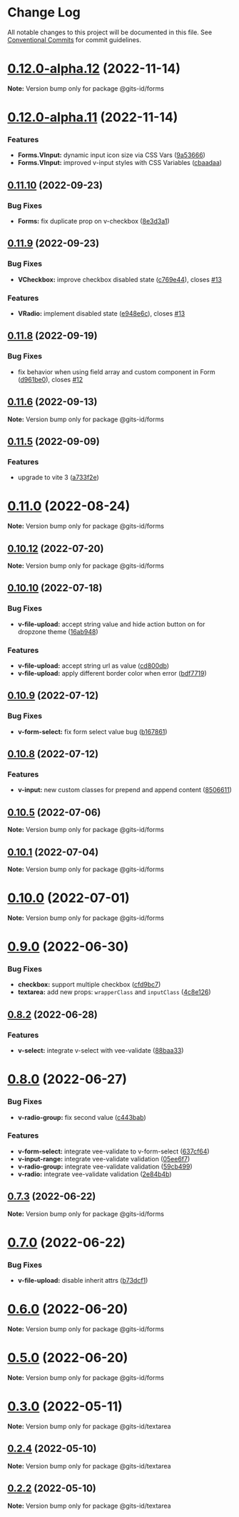# Change Log

All notable changes to this project will be documented in this file.
See [Conventional Commits](https://conventionalcommits.org) for commit guidelines.

# [0.12.0-alpha.12](https://github.com/gitsindonesia/ui-component/compare/v0.12.0-alpha.11...v0.12.0-alpha.12) (2022-11-14)

**Note:** Version bump only for package @gits-id/forms

# [0.12.0-alpha.11](https://github.com/gitsindonesia/ui-component/compare/v0.12.0-alpha.10...v0.12.0-alpha.11) (2022-11-14)

### Features

- **Forms.VInput:** dynamic input icon size via CSS Vars ([9a53666](https://github.com/gitsindonesia/ui-component/commit/9a5366614cf076307ad97f387a8ce72009c631dd))
- **Forms.VInput:** improved v-input styles with CSS Variables ([cbaadaa](https://github.com/gitsindonesia/ui-component/commit/cbaadaa410c682ed87002b17b3f9de153f27d0da))

## [0.11.10](https://github.com/gitsindonesia/ui-component/compare/v0.11.9...v0.11.10) (2022-09-23)

### Bug Fixes

- **Forms:** fix duplicate prop on v-checkbox ([8e3d3a1](https://github.com/gitsindonesia/ui-component/commit/8e3d3a13716a5865ce12a24a6eb14339e324758e))

## [0.11.9](https://github.com/gitsindonesia/ui-component/compare/v0.11.8...v0.11.9) (2022-09-23)

### Bug Fixes

- **VCheckbox:** improve checkbox disabled state ([c769e44](https://github.com/gitsindonesia/ui-component/commit/c769e44eb96d4803f7f2362f3e4c2a276e86aa85)), closes [#13](https://github.com/gitsindonesia/ui-component/issues/13)

### Features

- **VRadio:** implement disabled state ([e948e6c](https://github.com/gitsindonesia/ui-component/commit/e948e6caedf1931578be729de266c2b9306f0ab2)), closes [#13](https://github.com/gitsindonesia/ui-component/issues/13)

## [0.11.8](https://github.com/gitsindonesia/ui-component/compare/v0.11.7...v0.11.8) (2022-09-19)

### Bug Fixes

- fix behavior when using field array and custom component in Form ([d961be0](https://github.com/gitsindonesia/ui-component/commit/d961be000031d465478e426253456d7b0adedb6e)), closes [#12](https://github.com/gitsindonesia/ui-component/issues/12)

## [0.11.6](https://github.com/gitsindonesia/ui-component/compare/v0.11.5...v0.11.6) (2022-09-13)

**Note:** Version bump only for package @gits-id/forms

## [0.11.5](https://github.com/gitsindonesia/ui-component/compare/v0.11.4...v0.11.5) (2022-09-09)

### Features

- upgrade to vite 3 ([a733f2e](https://github.com/gitsindonesia/ui-component/commit/a733f2e6469150a9041472b5cd393d715d2764a4))

# [0.11.0](https://github.com/gitsindonesia/ui-component/compare/v0.10.14...v0.11.0) (2022-08-24)

**Note:** Version bump only for package @gits-id/forms

## [0.10.12](https://github.com/gitsindonesia/ui-component/compare/v0.10.11...v0.10.12) (2022-07-20)

**Note:** Version bump only for package @gits-id/forms

## [0.10.10](https://github.com/gitsindonesia/ui-component/compare/v0.10.9...v0.10.10) (2022-07-18)

### Bug Fixes

- **v-file-upload:** accept string value and hide action button on for dropzone theme ([16ab948](https://github.com/gitsindonesia/ui-component/commit/16ab948683098b5d36765b5836c66b890cd13bbf))

### Features

- **v-file-upload:** accept string url as value ([cd800db](https://github.com/gitsindonesia/ui-component/commit/cd800db740fc339cb444a8b3a3c8401d989e4f4c))
- **v-file-upload:** apply different border color when error ([bdf7719](https://github.com/gitsindonesia/ui-component/commit/bdf771949356e43e0de0f68c87cbfca679be8a81))

## [0.10.9](https://github.com/gitsindonesia/ui-component/compare/v0.10.8...v0.10.9) (2022-07-12)

### Bug Fixes

- **v-form-select:** fix form select value bug ([b167861](https://github.com/gitsindonesia/ui-component/commit/b167861fdf70cc502bbeaae55a9fa385532f9edd))

## [0.10.8](https://github.com/gitsindonesia/ui-component/compare/v0.10.7...v0.10.8) (2022-07-12)

### Features

- **v-input:** new custom classes for prepend and append content ([8506611](https://github.com/gitsindonesia/ui-component/commit/85066111934441096d910a8f42d24916b9709622))

## [0.10.5](https://github.com/gitsindonesia/ui-component/compare/v0.10.4...v0.10.5) (2022-07-06)

**Note:** Version bump only for package @gits-id/forms

## [0.10.1](https://github.com/gitsindonesia/ui-component/compare/v0.10.0...v0.10.1) (2022-07-04)

**Note:** Version bump only for package @gits-id/forms

# [0.10.0](https://github.com/gitsindonesia/ui-component/compare/v0.9.0...v0.10.0) (2022-07-01)

**Note:** Version bump only for package @gits-id/forms

# [0.9.0](https://github.com/gitsindonesia/ui-component/compare/v0.8.2...v0.9.0) (2022-06-30)

### Bug Fixes

- **checkbox:** support multiple checkbox ([cfd9bc7](https://github.com/gitsindonesia/ui-component/commit/cfd9bc7cc23c4d4679bedefad2585048ad72831c))
- **textarea:** add new props: `wrapperClass` and `inputClass` ([4c8e126](https://github.com/gitsindonesia/ui-component/commit/4c8e12692cba83a0d507660778a7f506e30956ff))

## [0.8.2](https://github.com/gitsindonesia/ui-component/compare/v0.8.1...v0.8.2) (2022-06-28)

### Features

- **v-select:** integrate v-select with vee-validate ([88baa33](https://github.com/gitsindonesia/ui-component/commit/88baa33ab1a4a267f9e8118982b4978bfb8fd243))

# [0.8.0](https://github.com/gitsindonesia/ui-component/compare/v0.7.3...v0.8.0) (2022-06-27)

### Bug Fixes

- **v-radio-group:** fix second value ([c443bab](https://github.com/gitsindonesia/ui-component/commit/c443bab4f72b6c7b1ba8fb150e5a365d8d982e65))

### Features

- **v-form-select:** integrate vee-validate to v-form-select ([637cf64](https://github.com/gitsindonesia/ui-component/commit/637cf649d6685a1a479c3cc8a569bcb417903c94))
- **v-input-range:** integrate vee-validate validation ([05ee6f7](https://github.com/gitsindonesia/ui-component/commit/05ee6f733e8229877aa8214cf09ae8b7ba30d979))
- **v-radio-group:** integrate vee-validate validation ([59cb499](https://github.com/gitsindonesia/ui-component/commit/59cb4996af7f71b0bf897736ce481c8cb3952728))
- **v-radio:** integrate vee-validate validation ([2e84b4b](https://github.com/gitsindonesia/ui-component/commit/2e84b4b929491520861a0e1d29f5002dadd80ffa))

## [0.7.3](https://github.com/gitsindonesia/ui-component/compare/v0.7.2...v0.7.3) (2022-06-22)

**Note:** Version bump only for package @gits-id/forms

# [0.7.0](https://github.com/gitsindonesia/ui-component/compare/v0.6.0...v0.7.0) (2022-06-22)

### Bug Fixes

- **v-file-upload:** disable inherit attrs ([b73dcf1](https://github.com/gitsindonesia/ui-component/commit/b73dcf1662f105486a0d8dce44dba0efa68859f9))

# [0.6.0](https://github.com/gitsindonesia/ui-component/compare/v0.5.0...v0.6.0) (2022-06-20)

**Note:** Version bump only for package @gits-id/forms

# [0.5.0](https://github.com/gitsindonesia/ui-component/compare/v0.4.8...v0.5.0) (2022-06-20)

**Note:** Version bump only for package @gits-id/forms

# [0.3.0](https://github.com/gitsindonesia/ui-component/compare/v0.2.6...v0.3.0) (2022-05-11)

**Note:** Version bump only for package @gits-id/textarea

## [0.2.4](https://github.com/gitsindonesia/ui-component/compare/v0.2.3...v0.2.4) (2022-05-10)

**Note:** Version bump only for package @gits-id/textarea

## [0.2.2](https://github.com/gitsindonesia/ui-component/compare/v0.2.1...v0.2.2) (2022-05-10)

**Note:** Version bump only for package @gits-id/textarea
